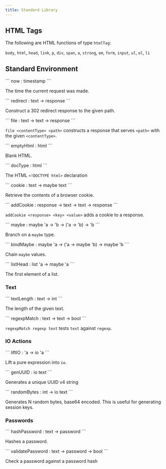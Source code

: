 ```yaml
---
title: Standard Library
---
```


## HTML Tags

The following are HTML functions of type `htmlTag`:

`body`, `html`, `head`, `link`, `p`, `div`, `span`, `a`,
`strong`, `em`, `form`, `input`, `ul`, `ol`, `li`

## Standard Environment

<section>
```
now : timestamp
```

The time the current request was made.
</section>

<section>
```
redirect : text -> response
```

Construct a 302 redirect response to the given path.
</section>

<section>
```
file : text -> text -> response
```

`file <contentType> <path>`
constructs a response that serves `<path>` with the given `<contentType>`.
</section>

<section>
```
emptyHtml : html
```

Blank HTML.
</section>

<section>
```
docType : html
```

The HTML `<!DOCTYPE html>` declaration
</section>

<section>
```
cookie : text -> maybe text
```

Retrieve the contents of a browser cookie.
</section>

<section>
```
addCookie : response -> text -> text -> response
```

`addCookie <response> <key> <value>` adds a cookie to a response.
</section>

<section>
```
maybe : maybe 'a -> 'b -> ('a -> 'b) -> 'b
```

Branch on a `maybe` type.
</section>

<section>
```
bindMaybe : maybe 'a -> ('a -> maybe 'b) -> maybe 'b
```

Chain `maybe` values.
</section>

<section>
```
listHead : list 'a -> maybe 'a
```

The first element of a list.
</section>

### Text

<section>
```
textLength : text -> int
```

The length of the given text.
</section>

<section>
```
regexpMatch : text -> text -> bool
```

`regexpMatch regexp text` tests `text` against `regexp`.
</section>

### IO Actions

<section>
```
liftIO : 'a -> io 'a
```

Lift a pure expression into `io`.
</section>

<section>
```
genUUID : io text
```

Generates a unique UUID v4 string
</section>

<section>
```
randomBytes : int -> io text
```

Generates N random bytes, base64 encoded. This is useful for generating session keys.
</section>

### Passwords

<section>
```
hashPassword : text -> password
```

Hashes a password.
</section>

<section>
```
validatePassword : text -> password -> bool
```

Check a password against a password hash
</section>
